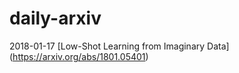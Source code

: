 # daily-arxiv

2018-01-17
[Low-Shot Learning from Imaginary Data] (https://arxiv.org/abs/1801.05401)
